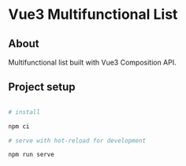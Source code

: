 # Vue3 Multifunctional List

## About

Multifunctional list built with Vue3 Composition API.

## Project setup

```bash

# install

npm ci

# serve with hot-reload for development

npm run serve

```
